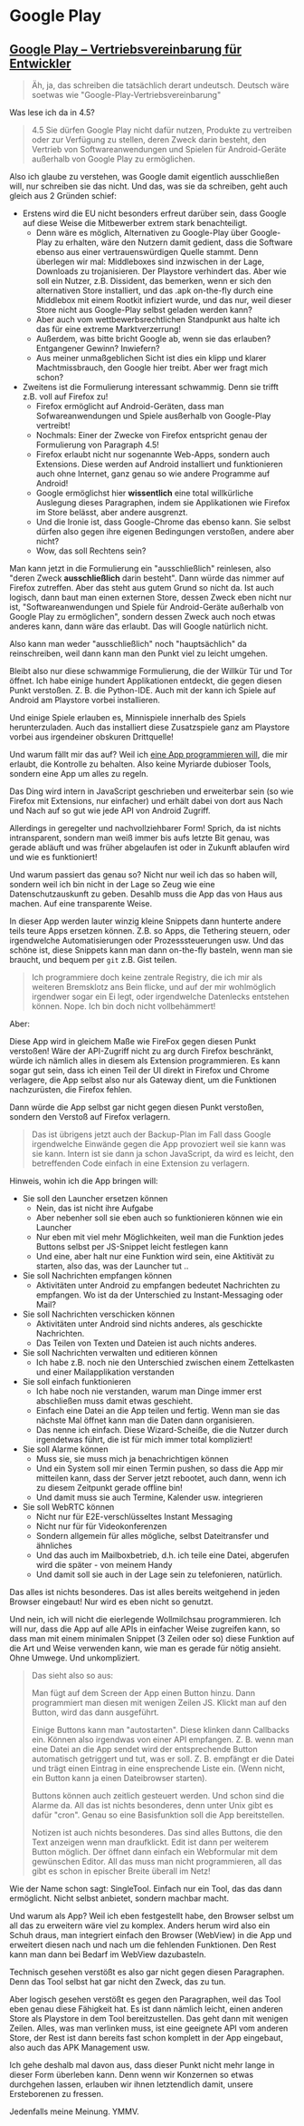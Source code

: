 # Google Play

## [Google Play – Vertriebsvereinbarung für Entwickler](https://play.google.com/intl/ALL_de/about/developer-distribution-agreement.html)

> Äh, ja, das schreiben die tatsächlich derart undeutsch.  Deutsch wäre soetwas wie "Google-Play-Vertriebsvereinbarung"

Was lese ich da in 4.5?

> 4.5 Sie dürfen Google Play nicht dafür nutzen, Produkte zu vertreiben oder zur Verfügung zu stellen, deren Zweck darin besteht, den Vertrieb von Softwareanwendungen und Spielen für Android-Geräte außerhalb von Google Play zu ermöglichen.

Also ich glaube zu verstehen, was Google damit eigentlich ausschließen will, nur schreiben sie das nicht.
Und das, was sie da schreiben, geht auch gleich aus 2 Gründen schief:

- Erstens wird die EU nicht besonders erfreut darüber sein, dass Google auf diese Weise die Mitbewerber extrem stark benachteiligt.  
  - Denn wäre es möglich, Alternativen zu Google-Play über Google-Play zu erhalten, wäre den Nutzern damit gedient,
    dass die Software ebenso aus einer vertrauenswürdigen Quelle stammt.  Denn überlegen wir mal:
    Middleboxes sind inzwischen in der Lage, Downloads zu trojanisieren.  Der Playstore verhindert das.
    Aber wie soll ein Nutzer, z.B. Dissident, das bemerken, wenn er sich den alternativen Store installiert,
    und das .apk on-the-fly durch eine Middlebox mit einem Rootkit infiziert wurde,
    und das nur, weil dieser Store nicht aus Google-Play selbst geladen werden kann?
  - Aber auch vom wettbewerbsrechtlichen Standpunkt aus halte ich das für eine extreme Marktverzerrung!
  - Außerdem, was bitte bricht Google ab, wenn sie das erlauben?  Entgangener Gewinn?  Inwiefern?
  - Aus meiner unmaßgeblichen Sicht ist dies ein klipp und klarer Machtmissbrauch, den Google hier treibt.  Aber wer fragt mich schon?
- Zweitens ist die Formulierung interessant schwammig.  Denn sie trifft z.B. voll auf Firefox zu!
  - Firefox ermöglicht auf Android-Geräten, dass man Sofwareanwendungen und Spiele ausßerhalb von Google-Play vertreibt!
  - Nochmals:  Einer der Zwecke von Firefox entspricht genau der Formulierung von Paragraph 4.5!
  - Firefox erlaubt nicht nur sogenannte Web-Apps, sondern auch Extensions.  Diese werden auf Android installiert und funktionieren auch ohne Internet, ganz genau so wie andere Programme auf Android!
  - Google ermöglichst hier **wissentlich** eine total willkürliche Auslegung dieses Paragraphen, indem sie Applikationen wie Firefox im Store belässt, aber andere ausgrenzt.
  - Und die Ironie ist, dass Google-Chrome das ebenso kann.  Sie selbst dürfen also gegen ihre eigenen Bedingungen verstoßen, andere aber nicht?
  - Wow, das soll Rechtens sein?

Man kann jetzt in die Formulierung ein "ausschließlich" reinlesen, also "deren Zweck **ausschließlich** darin besteht".  Dann würde das nimmer auf Firefox zutreffen.  Aber das steht aus gutem Grund so nicht da.  Ist auch logisch, dann baut man einen externen Store, dessen Zweck eben nicht nur ist, "Softwareanwendungen und Spiele für Android-Geräte außerhalb von Google Play zu ermöglichen", sondern dessen Zweck auch noch etwas anderes kann, dann wäre das erlaubt.  Das will Google natürlich nicht.

Also kann man weder "ausschließlich" noch "hauptsächlich" da reinschreiben, weil dann kann man den Punkt viel zu leicht umgehen.

Bleibt also nur diese schwammige Formulierung, die der Willkür Tür und Tor öffnet.  Ich habe einige hundert Applikationen entdeckt, die gegen diesen Punkt verstoßen.  Z. B. die Python-IDE.  Auch mit der kann ich Spiele auf Android am Playstore vorbei installieren.

Und einige Spiele erlauben es, Minnispiele innerhalb des Spiels herunterzuladen.  Auch das installiert diese Zusatzspiele ganz am Playstore vorbei aus irgendeiner obskuren Drittquelle!

Und warum fällt mir das auf?  Weil ich [eine App programmieren will](https://singletool.de/), die mir erlaubt,
die Kontrolle zu behalten.  Also keine Myriarde dubioser Tools, sondern eine App um alles zu regeln.

Das Ding wird intern in JavaScript geschrieben und erweiterbar sein (so wie Firefox mit Extensions, nur einfacher)
und erhält dabei von dort aus Nach und Nach auf so gut wie jede API von Android Zugriff.

Allerdings in geregelter und nachvollziehbarer Form!  Sprich, da ist nichts intransparent, sondern man weiß immer bis aufs letzte Bit genau, was gerade abläuft und was früher abgelaufen ist oder in Zukunft ablaufen wird und wie es funktioniert!

Und warum passiert das genau so?  Nicht nur weil ich das so haben will, sondern weil ich bin nicht in der Lage so Zeug wie eine Datenschutzauskunft zu geben.  Desahlb muss die App das von Haus aus machen.  Auf eine transparente Weise.

In dieser App werden lauter winzig kleine Snippets dann hunterte andere teils teure Apps ersetzen können.  Z.B. so Apps, die Tethering steuern, oder irgendwelche Automatisierungen oder Prozesssteuerungen usw.  Und das schöne ist, diese Snippets kann man dann on-the-fly basteln, wenn man sie braucht, und bequem per `git` z.B. Gist teilen.

> Ich programmiere doch keine zentrale Registry, die ich mir als weiteren Bremsklotz ans Bein flicke, und auf der mir wohlmöglich irgendwer sogar ein Ei legt, oder irgendwelche Datenlecks entstehen können.  Nope.  Ich bin doch nicht vollbehämmert!

Aber:

Diese App wird in gleichem Maße wie FireFox gegen diesen Punkt verstoßen!  Wäre der API-Zugriff nicht zu arg durch Firefox beschränkt, würde ich nämlich alles in diesem als Extension programmieren.  Es kann sogar gut sein, dass ich einen Teil der UI direkt in Firefox und Chrome verlagere, die App selbst also nur als Gateway dient, um die Funktionen nachzurüsten, die Firefox fehlen.

Dann würde die App selbst gar nicht gegen diesen Punkt verstoßen, sondern den Verstoß auf Firefox verlagern.

> Das ist übrigens jetzt auch der Backup-Plan im Fall dass Google irgendwelche Einwände gegen die App provoziert weil sie kann was sie kann.
> Intern ist sie dann ja schon JavaScript, da wird es leicht, den betreffenden Code einfach in eine Extension zu verlagern.

Hinweis, wohin ich die App bringen will:

- Sie soll den Launcher ersetzen können
  - Nein, das ist nicht ihre Aufgabe
  - Aber nebenher soll sie eben auch so funktionieren können wie ein Launcher
  - Nur eben mit viel mehr Möglichkeiten, weil man die Funktion jedes Buttons selbst per JS-Snippet leicht festlegen kann
  - Und eine, aber halt nur eine Funktion wird sein, eine Aktitivät zu starten, also das, was der Launcher tut ..
- Sie soll Nachrichten empfangen können
  - Aktivitäten unter Android zu empfangen bedeutet Nachrichten zu empfangen.  Wo ist da der Unterschied zu Instant-Messaging oder Mail?
- Sie soll Nachrichten verschicken können
  - Aktivitäten unter Android sind nichts anderes, als geschickte Nachrichten.
  - Das Teilen von Texten und Dateien ist auch nichts anderes.
- Sie soll Nachrichten verwalten und editieren können
  - Ich habe z.B. noch nie den Unterschied zwischen einem Zettelkasten und einer Mailapplikation verstanden
- Sie soll einfach funktionieren
  - Ich habe noch nie verstanden, warum man Dinge immer erst abschließen muss damit etwas geschieht.
  - Einfach eine Datei an die App teilen und fertig.  Wenn man sie das nächste Mal öffnet kann man die Daten dann organisieren.
  - Das nenne ich einfach.  Diese Wizard-Scheiße, die die Nutzer durch irgendetwas führt, die ist für mich immer total kompliziert!
- Sie soll Alarme können
  - Muss sie, sie muss mich ja benachrichtigen können
  - Und ein System soll mir einen Termin pushen, so dass die App mir mitteilen kann, dass der Server jetzt rebootet, auch dann, wenn ich zu diesem Zeitpunkt gerade offline bin!
  - Und damit muss sie auch Termine, Kalender usw. integrieren
- Sie soll WebRTC können
  - Nicht nur für E2E-verschlüsseltes Instant Messaging
  - Nicht nur für für Videokonferenzen
  - Sondern allgemein für alles mögliche, selbst Dateitransfer und ähnliches
  - Und das auch im Mailboxbetrieb, d.h. ich teile eine Datei, abgerufen wird die später - von meinem Handy
  - Und damit soll sie auch in der Lage sein zu telefonieren, natürlich.

Das alles ist nichts besonderes.  Das ist alles bereits weitgehend in jeden Browser eingebaut!  Nur wird es eben nicht so genutzt.

Und nein, ich will nicht die eierlegende Wollmilchsau programmieren.  Ich will nur, dass die App auf alle APIs in einfacher Weise zugreifen kann, so dass man mit einem minimalen Snippet (3 Zeilen oder so) diese Funktion auf die Art und Weise verwenden kann, wie man es gerade für nötig ansieht.  Ohne Umwege.  Und unkompliziert.

> Das sieht also so aus:
>
> Man fügt auf dem Screen der App einen Button hinzu.  Dann programmiert man diesen mit wenigen Zeilen JS.
> Klickt man auf den Button, wird das dann ausgeführt.
>
> Einige Buttons kann man "autostarten".  Diese klinken dann Callbacks ein.  Können also irgendwas von einer API empfangen.
> Z. B. wenn man eine Datei an die App sendet wird der entsprechende Button automatisch getriggert und tut, was er soll.
> Z. B. empfängt er die Datei und trägt einen Eintrag in eine ensprechende Liste ein.  (Wenn nicht, ein Button kann ja
> einen Dateibrowser starten).
>
> Buttons können auch zeitlich gesteuert werden.  Und schon sind die Alarme da.  All das ist nichts besonderes, denn unter
> Unix gibt es dafür "cron".  Genau so eine Basisfunktion soll die App bereitstellen.
>
> Notizen ist auch nichts besonderes.  Das sind alles Buttons, die den Text anzeigen wenn man draufklickt.
> Edit ist dann per weiterem Button möglich.  Der öffnet dann einfach ein Webformular mit dem gewünschen Editor.
> All das muss man nicht programmieren, all das gibt es schon in epischer Breite überall im Netz!

Wie der Name schon sagt:  SingleTool.  Einfach nur ein Tool, das das dann ermöglicht.  Nicht selbst anbietet, sondern machbar macht.

Und warum als App?  Weil ich eben festgestellt habe, den Browser selbst um all das zu erweitern wäre viel zu komplex.  Anders herum wird also ein Schuh draus, man integriert einfach den Browser (WebView) in die App und erweitert diesen nach und nach um die fehlenden Funktionen.  Den Rest kann man dann bei Bedarf im WebView dazubasteln.

Technisch gesehen verstößt es also gar nicht gegen diesen Paragraphen.  Denn das Tool selbst hat gar nicht den Zweck, das zu tun.

Aber logisch gesehen verstößt es gegen den Paragraphen, weil das Tool eben genau diese Fähigkeit hat.  Es ist dann nämlich leicht, einen anderen Store als Playstore in dem Tool bereitzustellen.  Das geht dann mit wenigen Zeilen.  Alles, was man verlinken muss, ist eine geeignete API vom anderen Store, der Rest ist dann bereits fast schon komplett in der App eingebaut, also auch das APK Management usw.

Ich gehe deshalb mal davon aus, dass dieser Punkt nicht mehr lange in dieser Form überleben kann.
Denn wenn wir Konzernen so etwas durchgehen lassen, erlauben wir ihnen letztendlich damit, unsere Ersteborenen zu fressen.

Jedenfalls meine Meinung.  YMMV.


